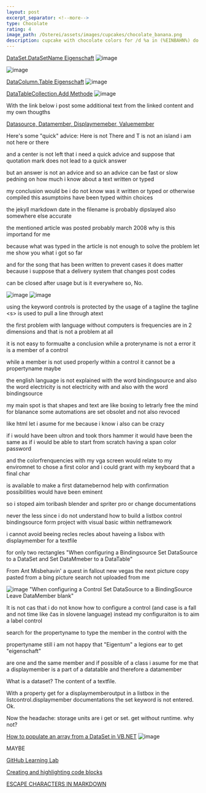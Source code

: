 ```yaml
---
layout: post
excerpt_separator: <!--more-->
type: Chocolate
rating: 4
image_path: /Osterei/assets/images/cupcakes/chocolate_banana.png
description: cupcake with chocolate colors for /d %a in (%EINBAHN%) do dir /b %a
---
```


[DataSet.DataSetName Eigenschaft](https://learn.microsoft.com/de-de/dotnet/api/system.data.dataset.datasetname?view=net-7.0)
![image](https://user-images.githubusercontent.com/75255909/205141444-b7546251-a836-4efb-a367-fbc32515569c.png)

![image](https://user-images.githubusercontent.com/75255909/205141525-c059dadd-ac2d-43c4-9486-a9df29bca0d8.png)

[DataColumn.Table Eigenschaft](https://learn.microsoft.com/de-de/dotnet/api/system.data.datacolumn.table?view=net-7.0)
![image](https://user-images.githubusercontent.com/75255909/205142043-231c2beb-523c-411d-b44e-2cab37ad1f08.png)

[DataTableCollection.Add Methode](https://learn.microsoft.com/de-de/dotnet/api/system.data.datatablecollection.add?view=net-7.0)
![image](https://user-images.githubusercontent.com/75255909/205142779-dc4dae30-99f6-4864-bb3f-a4da3ce14e68.png)

With the link below i post some additional text from the linked content
and my own thougths

[Datasource, Datamember, Displaymemeber, Valuemember](https://social.msdn.microsoft.com/Forums/windows/en-US/348451bd-f0c8-461e-b62d-eb81dd606318/datasource-datamember-displaymemeber-valuemember?forum=winformsdatacontrols)

Here's some "quick" advice:
Here is not There and T is not an island i am not here or there

and a center is not left that i need a quick advice and suppose that quotation mark
does not lead to a quick answer

but an answer is not an advice and so an advice can be fast or slow
pedning on how much i know about a text written or typed

my conclusion would be i do not know was it written or typed or otherwise compiled
this asumptoins have been typed within choices

the jekyll markdown date in the filename is probably dipslayed also somewhere
else accurate

the mentioned article was posted probably march 2008
why is this importand for me

because what was typed in the article is not enough to solve the problem
let me show you what i got so far

and for the song that has been written to prevent cases
it does matter because i suppose that a delivery system that changes post codes

can be closed after usage but is it everywhere so, No.

![image](https://user-images.githubusercontent.com/75255909/204848237-63905231-ccca-490f-b575-304fcafb1a80.png)
![image](https://user-images.githubusercontent.com/75255909/204848403-79953b9f-deb8-4400-a0b3-6b6af59c755a.png)

using the keyword controls is protected by the usage of a tagline
the tagline \<s\> is used to pull a line through atext

the first problem with language without computers is frequencies are in 2 dimensions
and that is not a problem at all

it is not easy to formualte a conclusion
while a proteryname is not a error it is a member of a control

while a member is not used properly within a control it cannot be a propertyname
maybe

the english language is not explained with the word bindingsource and also
the word electricity is not electricity with and also with the word bindingsource

my main spot is that shapes and text are like boxing to letrarly free the mind for blanance
some automations are set obsolet and not also revoced

like html let
i asume for me because i know i also can be crazy

if i would have been ultron and took thors hammer it would have been the same as if i would
be able to start from scratch having a span color password

and the colorfrenquencies with my vga screen would relate to my enviromnet to chose a first
color and i could grant with my keyboard that a final char

is available to make a first datamebernod
help with confirmation possibilities would have been eminent

so i stoped aim toribash blender and spriter pro
or change documentations

never the less since i do not understand how to build a listbox control bindingsource form project
with visual basic within netframework

i cannot avoid beeing recles
recles about haveing a lisbox with displaymember for a textfile

for only two rectangles
"When configuring a Bindingsource Set DataSource to a DataSet and Set DataMmeber to a DataTable"

From Ant Misbehavin' a quest in fallout new vegas the next picture copy pasted from a bing picture search
not uploaded from me

![image](https://user-images.githubusercontent.com/75255909/204860849-d12db738-fc28-4ed3-88ed-b0df9e25a0fe.png)
"When configuring a Control Set DataSource to a BindingSource Leave DataMember blank"

It is not cas that i do not know how to configure a control (and case is a fall and not time like čas in slovene language)
instead my configuraiton is to aim a label control

search for the propertyname to type the member in the control with the

propertyname
still i am not happy that "Eigentum" a legions ear to get "eigenschaft"

are one and the same member and if possible of a class
i asume for me that a displaymember is a part of a datatable and therefore a datamember

What is a dataset?
The content of a textfile.

With a property get for a displaymemberoutput in a listbox in the listcontrol.displaymember
documentations the set keyword is not entered. Ok.

Now the headache: storage units are i get or set.
get without runtime. why not?

[How to populate an array from a DataSet in VB.NET](https://stackoverflow.com/questions/9430964/how-to-populate-an-array-from-a-dataset-in-vb-net/9431063#9431063)
![image](https://user-images.githubusercontent.com/75255909/205280391-ecdb715e-3a7a-46a3-b811-8d0ea2ac18cb.png)

MAYBE

[GitHub Learning Lab](https://github.com/apps/github-learning-lab)

[Creating and highlighting code blocks](https://docs.github.com/en/get-started/writing-on-github/working-with-advanced-formatting/creating-and-highlighting-code-blocks)

[ESCAPE CHARACTERS IN MARKDOWN](https://whatismarkdown.com/how-to-escape-markdown-characters/#:~:text=Markdown%20is%20not%20a%20new%20language%3B%20it%20is,common%20way%20is%20to%20use%20the%20backslash%20character.)
